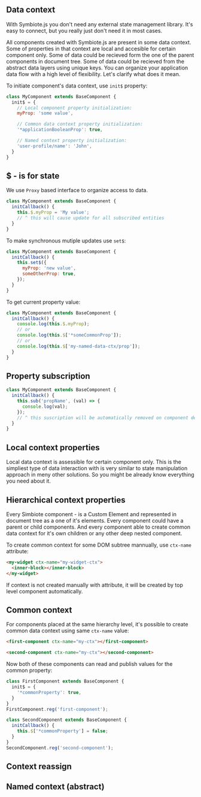 ## Data context

With Symbiote.js you don't need any external state management library. It's easy to connect, but you really just don't need it in most cases.

All components created with Symbiote.js are present in some data context. Some of properties in that context are local and accesible for certain component only. Some of data could be recieved form the one of the parent components in document tree. Some of data could be recieved from the abstract data layers using unique keys. You can organize your application data flow with a high level of flexibility. Let's clarify what does it mean.

To initiate component's data context, use `init$` property:
```javascript
class MyComponent extends BaseComponent {
  init$ = {
    // Local component property initialization:
    myProp: 'some value',

    // Common data context property initialization:
    '*applicationBooleanProp': true,

    // Named context property initialization:
    'user-profile/name': 'John',
  }
}
```

## $ - is for state

We use `Proxy` based interface to organize access to data. 
```javascript
class MyComponent extends BaseComponent {
  initCallback() {
    this.$.myProp = 'My value';
    // ^ this will cause update for all subscribed entities
  }
}
```

To make synchronous mutiple updates use `set$`:
```javascript
class MyComponent extends BaseComponent {
  initCallback() {
    this.set$({
      myProp: 'new value',
      someOtherProp: true,
    });
  }
}
```

To get current property value:
```javascript
class MyComponent extends BaseComponent {
  initCallback() {
    console.log(this.$.myProp);
    // or
    console.log(this.$['*someCommonProp']);
    // or
    console.log(this.$['my-named-data-ctx/prop']);
  }
}
```

## Property subscription

```javascript
class MyComponent extends BaseComponent {
  initCallback() {
    this.sub('propName', (val) => {
      console.log(val);
    });
    // ^ this suscription will be automatically removed on component destruction
  }
}
```

## Local context properties

Local data context is assessible for certain component only. This is the simpliest type of data interaction with is very similar to state manipulation approach in meny other solutions. So you might be already know everything you need about it.

## Hierarchical context properties

Every Simbiote component - is a Custom Element and represented in document tree as a one of it's elements. Every component could have a parent or child components. And every component able to create common data context for it's own children or any other deep nested component. 

To create common context for some DOM subtree mannually, use `ctx-name` attribute:
```html
<my-widget ctx-name="my-widget-ctx">
  <inner-block></inner-block>
</my-widget>
```

If context is not created manually with attribute, it will be created by top level component automatically.

## Common context

For components placed at the same hierarchy level, it's possible to create common data context using same `ctx-name` value:
```html
<first-component ctx-name="my-ctx"></first-component>

<second-component ctx-name="my-ctx"></second-component>
```

Now both of these components can read and publish values for the common property:

```javascript
class FirstComponent extends BaseComponent {
  init$ = {
    '*commonProperty': true,
  }
}
FirstComponent.reg('first-component');

class SecondComponent extends BaseComponent {
  initCallback() {
    this.$['*commonProperty'] = false;
  }
}
SecondComponent.reg('second-component');
```

## Context reassign


## Named context (abstract)
